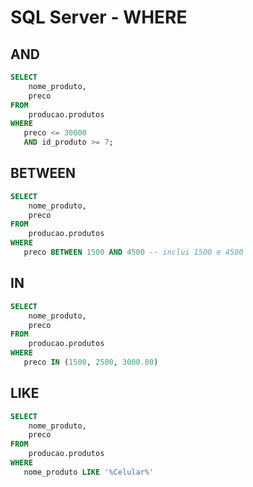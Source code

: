 # SQL Server - WHERE 

## AND

~~~sql
SELECT 
    nome_produto, 
    preco
FROM 
    producao.produtos
WHERE 
   preco <= 30000
   AND id_produto >= 7;
~~~

## BETWEEN

~~~sql
SELECT 
    nome_produto, 
    preco
FROM 
    producao.produtos
WHERE 
   preco BETWEEN 1500 AND 4500 -- inclui 1500 e 4500
~~~

## IN

~~~sql
SELECT 
    nome_produto, 
    preco
FROM 
    producao.produtos
WHERE 
   preco IN (1500, 2500, 3000.00)
~~~

## LIKE

~~~sql
SELECT 
    nome_produto, 
    preco
FROM 
    producao.produtos
WHERE 
   nome_produto LIKE '%Celular%'
~~~